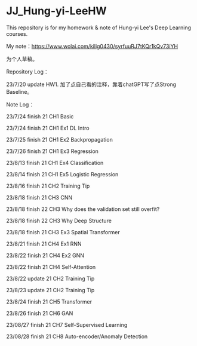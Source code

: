 # JJ_Hung-yi-LeeHW
This repository is for my homework & note of Hung-yi Lee's Deep Learning courses.

My note：https://www.wolai.com/kilig0430/syrfuuRJ7tKQr1kQv73iYH

为个人草稿。

Repository Log：

23/7/20 update HW1. 加了点自己看的注释，靠着chatGPT写了点Strong Baseline。

Note Log：

23/7/24 finish 21 CH1 Basic

23/7/24 finish 21 CH1 Ex1 DL Intro

23/7/25 finish 21 CH1 Ex2 Backpropagation

23/7/26 finish 21 CH1 Ex3 Regression

23/8/13 finish 21 CH1 Ex4 Classification

23/8/14 finish 21 CH1 Ex5 Logistic Regression

23/8/16 finish 21 CH2 Training Tip

23/8/18 finish 21 CH3 CNN

23/8/18 finish 22 CH3 Why does the validation set still overfit?

23/8/18 finish 22 CH3 Why Deep Structure

23/8/18 finish 21 CH3 Ex3 Spatial Transformer

23/8/21 finish 21 CH4 Ex1 RNN

23/8/22 finish 21 CH4 Ex2 GNN

23/8/22 finish 21 CH4 Self-Attention

23/8/22 update 21 CH2 Training Tip

23/8/23 update 21 CH2 Training Tip

23/8/24 finish 21 CH5 Transformer

23/8/26 finish 21 CH6 GAN

23/08/27 finish 21 CH7 Self-Supervised Learning

23/08/28 finish 21 CH8 Auto-encoder/Anomaly Detection
